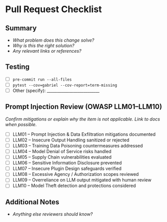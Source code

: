 # Pull Request Checklist

## Summary

- _What problem does this change solve?_
- _Why is this the right solution?_
- _Any relevant links or references?_

## Testing

- [ ] `pre-commit run --all-files`
- [ ] `pytest --cov=gabriel --cov-report=term-missing`
- [ ] Other (specify): __________________________

## Prompt Injection Review (OWASP LLM01–LLM10)

_Confirm mitigations or explain why the item is not applicable. Link to docs when possible._

- [ ] LLM01 – Prompt Injection & Data Exfiltration mitigations documented
- [ ] LLM02 – Insecure Output Handling sanitized or rejected
- [ ] LLM03 – Training Data Poisoning countermeasures addressed
- [ ] LLM04 – Model Denial of Service risks handled
- [ ] LLM05 – Supply Chain vulnerabilities evaluated
- [ ] LLM06 – Sensitive Information Disclosure prevented
- [ ] LLM07 – Insecure Plugin Design safeguards verified
- [ ] LLM08 – Excessive Agency / Authorization scopes reviewed
- [ ] LLM09 – Overreliance on LLM output mitigated with human review
- [ ] LLM10 – Model Theft detection and protections considered

## Additional Notes

- _Anything else reviewers should know?_
